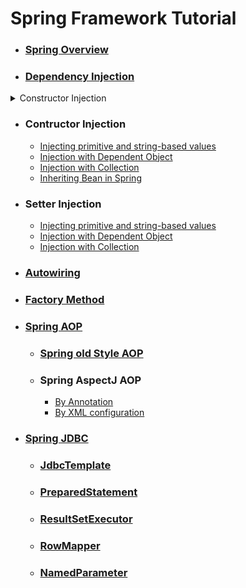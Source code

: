 # Spring Framework Tutorial

- ### [Spring Overview](1_Spring_Overview/README.md)
 
- ### [Dependency Injection](2_Dependency_Injection/README.md)

<details><summary>Constructor Injection</summary>
<p>

#### We can hide anything, even code!

    ```ruby
      puts "Hello World"
    ```

</p>
</details>

  - ### Contructor Injection
    - [Injecting primitive and string-based values](2_Dependency_Injection/Constructor_Injection/Injecting_primitive_and_String_based_values/README.md)
    - [Injection with Dependent Object](2_Dependency_Injection/Constructor_Injection/Injection_with_Dependant_Object/README.md)
    - [Injection with Collection](2_Dependency_Injection/Constructor_Injection/Injection_with_Collection/README.md)
    - [Inheriting Bean in Spring](2_Dependency_Injection/Constructor_Injection/Inheriting_Bean_in_Spring/README.md)
    
  - ### Setter Injection
    - [Injecting primitive and string-based values](2_Dependency_Injection/Setter_Injection/Injecting_primitive_and_String_based_values/README.md)
    - [Injection with Dependent Object](2_Dependency_Injection/Setter_Injection/Injection_with_Dependant_Object/README.md)
    - [Injection with Collection](2_Dependency_Injection/Setter_Injection/Injection_with_Collection/README.md)
    
  - ### [Autowiring](2_Dependency_Injection/Autowiring/README.md)
  
  - ### [Factory Method](2_Dependency_Injection/Factory_Method/README.md)
  
- ### [Spring AOP](3_Spring_AOP/README.md)

  - ### [Spring old Style AOP](3_Spring_AOP/Old_Style/README.md)
  
  - ### Spring AspectJ AOP
    - [By Annotation](3_Spring_AOP/AspectJ/Annotation/README.md)
    - [By XML configuration](3_Spring_AOP/AspectJ/XML/README.md)
    
- ### [Spring JDBC](4_Spring_JDBC/README.md)
  - ### [JdbcTemplate](4_Spring_JDBC/Jdbc_Template_Example/README.md)
  - ### [PreparedStatement](4_Spring_JDBC/Prepared_Statement_Example/README.md)
  - ### [ResultSetExecutor](4_Spring_JDBC/Result_Set_Example/README.md)
  - ### [RowMapper](4_Spring_JDBC/Row_Mapper_Example/README.md)
  - ### [NamedParameter](4_Spring_JDBC/Named_Parameter_Example/README.md)
